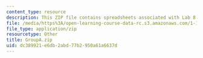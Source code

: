 ```yaml
---
content_type: resource
description: This ZIP file contains spreadsheets associated with Lab 8.
file: /media/https%3A/open-learning-course-data-rc.s3.amazonaws.com/1-103-civil-engineering-materials-laboratory-spring-2004/dc389921e6db2abd77b2950a61a6637d_GroupA.zip
file_type: application/zip
resourcetype: Other
title: GroupA.zip
uid: dc389921-e6db-2abd-77b2-950a61a6637d
---
```

